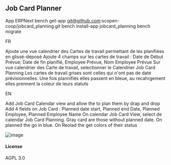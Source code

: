 ## Job Card Planner
App ERPNext
bench get-app git@github.com:scopen-coop/jobcard_planning.git
bench install-app jobcard_planning
bench migrate

FR

Ajoute une vue calendrier des Cartes de travail permettant de les planifiées en glissé-déposé
Ajoute 4 champs sur les cartes de travail : Date de Début Prévue; Date de fin planifié, Employee Prévue, Nom Employee Prévue 
Sur vue calendrier des Carte de travail, selectionner le Calendrier Job Card Planning
Les cartes de travail grises sont celles qui n'ont pas de date prévisionnelles.
Une fois plannifiés elles passent en bleue, au recahrgement elles prennent la coleur de leurs statuts

EN

Add Job Card Calendar view and allow the to plan them by drap and drop
Add 4 fields on Job Card : Planned date start, Planned end Date, Planned Employee, Planned Employee Name
On calendar Job Card View, select de calendar Job Card Planning.
Gray card are those without planned date. On planned the go in blue. On Reolad the get colors of their status

![image](https://user-images.githubusercontent.com/1050053/173192435-2a46ee70-080a-4175-8120-b3eaa870928e.png)


#### License

AGPL 3.0
